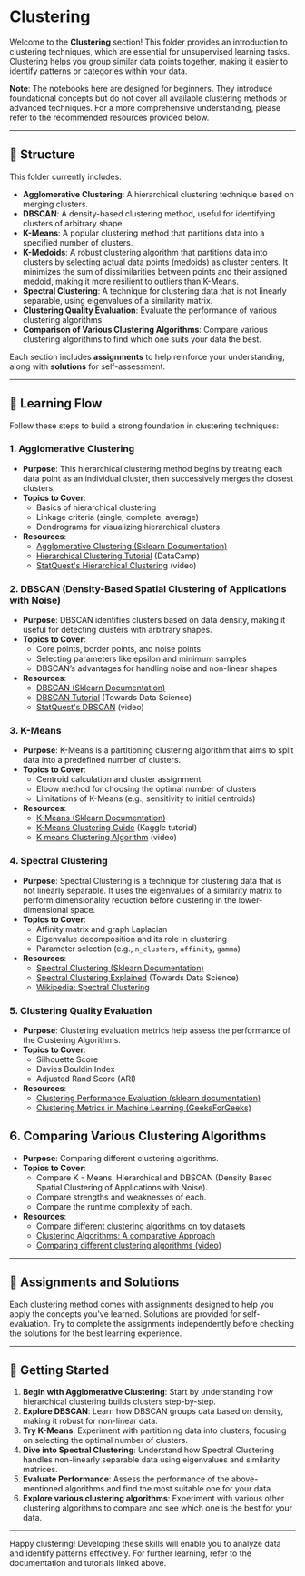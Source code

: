 # Clustering

Welcome to the **Clustering** section! This folder provides an introduction to clustering techniques, which are essential for unsupervised learning tasks. Clustering helps you group similar data points together, making it easier to identify patterns or categories within your data.

**Note**: The notebooks here are designed for beginners. They introduce foundational concepts but do not cover all available clustering methods or advanced techniques. For a more comprehensive understanding, please refer to the recommended resources provided below.

---

## 📂 Structure

This folder currently includes:
- **Agglomerative Clustering**: A hierarchical clustering technique based on merging clusters.
- **DBSCAN**: A density-based clustering method, useful for identifying clusters of arbitrary shape.
- **K-Means**: A popular clustering method that partitions data into a specified number of clusters.
- **K-Medoids**: A robust clustering algorithm that partitions data into clusters by selecting actual data points (medoids) as cluster centers. It minimizes the sum of dissimilarities between points and their assigned medoid, making it more resilient to outliers than K-Means.
- **Spectral Clustering**: A technique for clustering data that is not linearly separable, using eigenvalues of a similarity matrix.
- **Clustering Quality Evaluation**: Evaluate the performance of various clustering algorithms
- **Comparison of Various Clustering Algorithms**: Compare various clustering algorithms to find which one suits your data the best.

Each section includes **assignments** to help reinforce your understanding, along with **solutions** for self-assessment.

---

## 🔗 Learning Flow

Follow these steps to build a strong foundation in clustering techniques:

### 1. **Agglomerative Clustering**
   - **Purpose**: This hierarchical clustering method begins by treating each data point as an individual cluster, then successively merges the closest clusters.
   - **Topics to Cover**:
     - Basics of hierarchical clustering
     - Linkage criteria (single, complete, average)
     - Dendrograms for visualizing hierarchical clusters
   - **Resources**:
     - [Agglomerative Clustering (Sklearn Documentation)](https://scikit-learn.org/stable/modules/generated/sklearn.cluster.AgglomerativeClustering.html)
     - [Hierarchical Clustering Tutorial](https://www.datacamp.com/tutorial/hierarchical-clustering-python) (DataCamp)
     - [StatQuest's Hierarchical Clustering](https://www.youtube.com/watch?v=7xHsRkOdVwo) (video)

### 2. **DBSCAN (Density-Based Spatial Clustering of Applications with Noise)**
   - **Purpose**: DBSCAN identifies clusters based on data density, making it useful for detecting clusters with arbitrary shapes.
   - **Topics to Cover**:
     - Core points, border points, and noise points
     - Selecting parameters like epsilon and minimum samples
     - DBSCAN’s advantages for handling noise and non-linear shapes
   - **Resources**:
     - [DBSCAN (Sklearn Documentation)](https://scikit-learn.org/stable/modules/generated/sklearn.cluster.DBSCAN.html)
     - [DBSCAN Tutorial](https://towardsdatascience.com/dbscan-clustering-algorithm-5e3c78e021eb) (Towards Data Science)
     - [StatQuest's DBSCAN](https://www.youtube.com/watch?v=RDZUdRsdvOU) (video)

### 3. **K-Means**
   - **Purpose**: K-Means is a partitioning clustering algorithm that aims to split data into a predefined number of clusters.
   - **Topics to Cover**:
     - Centroid calculation and cluster assignment
     - Elbow method for choosing the optimal number of clusters
     - Limitations of K-Means (e.g., sensitivity to initial centroids)
   - **Resources**:
     - [K-Means (Sklearn Documentation)](https://scikit-learn.org/stable/modules/generated/sklearn.cluster.KMeans.html)
     - [K-Means Clustering Guide](https://www.kaggle.com/code/kandij/k-means-clustering-tutorial/notebook) (Kaggle tutorial)
     - [K means Clustering Algorithm](https://www.youtube.com/watch?v=EItlUEPCIzM) (video)

### 4. **Spectral Clustering**
   - **Purpose**: Spectral Clustering is a technique for clustering data that is not linearly separable. It uses the eigenvalues of a similarity matrix to perform dimensionality reduction before clustering in the lower-dimensional space.
   - **Topics to Cover**:
     - Affinity matrix and graph Laplacian
     - Eigenvalue decomposition and its role in clustering
     - Parameter selection (e.g., `n_clusters`, `affinity`, `gamma`)
   - **Resources**:
     - [Spectral Clustering (Sklearn Documentation)](https://scikit-learn.org/stable/modules/generated/sklearn.cluster.SpectralClustering.html)
     - [Spectral Clustering Explained](https://towardsdatascience.com/spectral-clustering-aba2640c0d5b) (Towards Data Science)
     - [Wikipedia: Spectral Clustering](https://en.wikipedia.org/wiki/Spectral_clustering)

### 5. **Clustering Quality Evaluation**
   - **Purpose**: Clustering evaluation metrics help assess the performance of the Clustering Algorithms.
   - **Topics to Cover**:
     - Silhouette Score
     - Davies Bouldin Index
     - Adjusted Rand Score (ARI)
   - **Resources**:
     - [Clustering Performance Evaluation (sklearn documentation)](https://scikit-learn.org/stable/modules/clustering.html#clustering-performance-evaluation)
     - [Clustering Metrics in Machine Learning (GeeksForGeeks)](https://www.geeksforgeeks.org/clustering-metrics/)

## 6. **Comparing Various Clustering Algorithms**
  - **Purpose**: Comparing different clustering algorithms.
  - **Topics to Cover**:
    - Compare K - Means, Hierarchical and DBSCAN (Density Based Spatial Clustering of Applications with Noise).
    - Compare strengths and weaknesses of each.
    - Compare the runtime complexity of each. 
 - **Resources**:
   - [Compare different clustering algorithms on toy datasets](https://scikit-learn.org/stable/auto_examples/cluster/plot_cluster_comparison.html)
   - [Clustering Algorithms: A comparative Approach](https://pmc.ncbi.nlm.nih.gov/articles/PMC6333366/)
   - [Comparing different clustering algorithms (video)](https://www.youtube.com/watch?v=K_KibNSH1_0)

---

## 📝 Assignments and Solutions

Each clustering method comes with assignments designed to help you apply the concepts you've learned. Solutions are provided for self-evaluation. Try to complete the assignments independently before checking the solutions for the best learning experience.

---

## 🏁 Getting Started

1. **Begin with Agglomerative Clustering**: Start by understanding how hierarchical clustering builds clusters step-by-step.
2. **Explore DBSCAN**: Learn how DBSCAN groups data based on density, making it robust for non-linear data.
3. **Try K-Means**: Experiment with partitioning data into clusters, focusing on selecting the optimal number of clusters.
4. **Dive into Spectral Clustering**: Understand how Spectral Clustering handles non-linearly separable data using eigenvalues and similarity matrices.
5. **Evaluate Performance**: Assess the performance of the above-mentioned algorithms and find the most suitable one for your data.
6. **Explore various clustering algorithms**: Experiment with various other clustering algorithms to compare and see which one is the best for your data.

---

Happy clustering! Developing these skills will enable you to analyze data and identify patterns effectively. For further learning, refer to the documentation and tutorials linked above.
